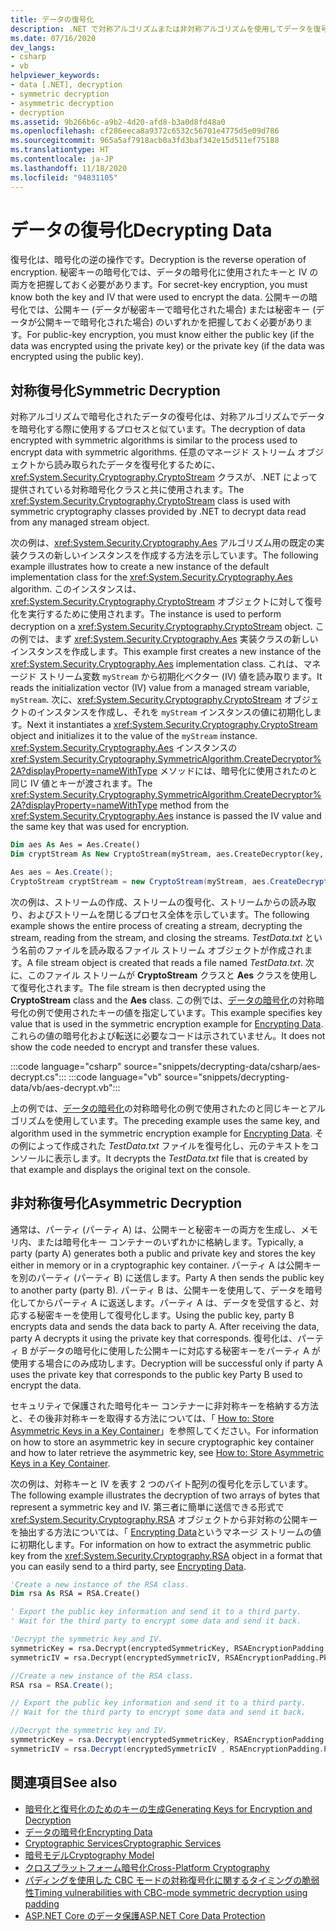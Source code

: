 ```yaml
---
title: データの復号化
description: .NET で対称アルゴリズムまたは非対称アルゴリズムを使用してデータを復号化する方法について説明します。
ms.date: 07/16/2020
dev_langs:
- csharp
- vb
helpviewer_keywords:
- data [.NET], decryption
- symmetric decryption
- asymmetric decryption
- decryption
ms.assetid: 9b266b6c-a9b2-4d20-afd8-b3a0d8fd48a0
ms.openlocfilehash: cf286eeca8a9372c6532c56701e4775d5e09d786
ms.sourcegitcommit: 965a5af7918acb0a3fd3baf342e15d511ef75188
ms.translationtype: HT
ms.contentlocale: ja-JP
ms.lasthandoff: 11/18/2020
ms.locfileid: "94831105"
---
```

# <a name="decrypting-data"></a><span data-ttu-id="3ff93-103">データの復号化</span><span class="sxs-lookup"><span data-stu-id="3ff93-103">Decrypting Data</span></span>

<span data-ttu-id="3ff93-104">復号化は、暗号化の逆の操作です。</span><span class="sxs-lookup"><span data-stu-id="3ff93-104">Decryption is the reverse operation of encryption.</span></span> <span data-ttu-id="3ff93-105">秘密キーの暗号化では、データの暗号化に使用されたキーと IV の両方を把握しておく必要があります。</span><span class="sxs-lookup"><span data-stu-id="3ff93-105">For secret-key encryption, you must know both the key and IV that were used to encrypt the data.</span></span> <span data-ttu-id="3ff93-106">公開キーの暗号化では、公開キー (データが秘密キーで暗号化された場合) または秘密キー (データが公開キーで暗号化された場合) のいずれかを把握しておく必要があります。</span><span class="sxs-lookup"><span data-stu-id="3ff93-106">For public-key encryption, you must know either the public key (if the data was encrypted using the private key) or the private key (if the data was encrypted using the public key).</span></span>

## <a name="symmetric-decryption"></a><span data-ttu-id="3ff93-107">対称復号化</span><span class="sxs-lookup"><span data-stu-id="3ff93-107">Symmetric Decryption</span></span>

<span data-ttu-id="3ff93-108">対称アルゴリズムで暗号化されたデータの復号化は、対称アルゴリズムでデータを暗号化する際に使用するプロセスと似ています。</span><span class="sxs-lookup"><span data-stu-id="3ff93-108">The decryption of data encrypted with symmetric algorithms is similar to the process used to encrypt data with symmetric algorithms.</span></span> <span data-ttu-id="3ff93-109">任意のマネージド ストリーム オブジェクトから読み取られたデータを復号化するために、<xref:System.Security.Cryptography.CryptoStream> クラスが、.NET によって提供されている対称暗号化クラスと共に使用されます。</span><span class="sxs-lookup"><span data-stu-id="3ff93-109">The <xref:System.Security.Cryptography.CryptoStream> class is used with symmetric cryptography classes provided by .NET to decrypt data read from any managed stream object.</span></span>

<span data-ttu-id="3ff93-110">次の例は、<xref:System.Security.Cryptography.Aes> アルゴリズム用の既定の実装クラスの新しいインスタンスを作成する方法を示しています。</span><span class="sxs-lookup"><span data-stu-id="3ff93-110">The following example illustrates how to create a new instance of the default implementation class for the <xref:System.Security.Cryptography.Aes> algorithm.</span></span> <span data-ttu-id="3ff93-111">このインスタンスは、<xref:System.Security.Cryptography.CryptoStream> オブジェクトに対して復号化を実行するために使用されます。</span><span class="sxs-lookup"><span data-stu-id="3ff93-111">The instance is used to perform decryption on a <xref:System.Security.Cryptography.CryptoStream> object.</span></span> <span data-ttu-id="3ff93-112">この例では、まず <xref:System.Security.Cryptography.Aes> 実装クラスの新しいインスタンスを作成します。</span><span class="sxs-lookup"><span data-stu-id="3ff93-112">This example first creates a new instance of the <xref:System.Security.Cryptography.Aes> implementation class.</span></span> <span data-ttu-id="3ff93-113">これは、マネージド ストリーム変数 `myStream` から初期化ベクター (IV) 値を読み取ります。</span><span class="sxs-lookup"><span data-stu-id="3ff93-113">It reads the initialization vector (IV) value from a managed stream variable, `myStream`.</span></span> <span data-ttu-id="3ff93-114">次に、<xref:System.Security.Cryptography.CryptoStream> オブジェクトのインスタンスを作成し、それを `myStream` インスタンスの値に初期化します。</span><span class="sxs-lookup"><span data-stu-id="3ff93-114">Next it instantiates a <xref:System.Security.Cryptography.CryptoStream> object and initializes it to the value of the `myStream` instance.</span></span> <span data-ttu-id="3ff93-115"><xref:System.Security.Cryptography.Aes> インスタンスの <xref:System.Security.Cryptography.SymmetricAlgorithm.CreateDecryptor%2A?displayProperty=nameWithType> メソッドには、暗号化に使用されたのと同じ IV 値とキーが渡されます。</span><span class="sxs-lookup"><span data-stu-id="3ff93-115">The <xref:System.Security.Cryptography.SymmetricAlgorithm.CreateDecryptor%2A?displayProperty=nameWithType> method from the <xref:System.Security.Cryptography.Aes> instance is passed the IV value and the same key that was used for encryption.</span></span>

```vb
Dim aes As Aes = Aes.Create()
Dim cryptStream As New CryptoStream(myStream, aes.CreateDecryptor(key, iv), CryptoStreamMode.Read)
```

```csharp
Aes aes = Aes.Create();
CryptoStream cryptStream = new CryptoStream(myStream, aes.CreateDecryptor(key, iv), CryptoStreamMode.Read);
```

<span data-ttu-id="3ff93-116">次の例は、ストリームの作成、ストリームの復号化、ストリームからの読み取り、およびストリームを閉じるプロセス全体を示しています。</span><span class="sxs-lookup"><span data-stu-id="3ff93-116">The following example shows the entire process of creating a stream, decrypting the stream, reading from the stream, and closing the streams.</span></span> <span data-ttu-id="3ff93-117">*TestData.txt* という名前のファイルを読み取るファイル ストリーム オブジェクトが作成されます。</span><span class="sxs-lookup"><span data-stu-id="3ff93-117">A file stream object is created that reads a file named *TestData.txt*.</span></span> <span data-ttu-id="3ff93-118">次に、このファイル ストリームが **CryptoStream** クラスと **Aes** クラスを使用して復号化されます。</span><span class="sxs-lookup"><span data-stu-id="3ff93-118">The file stream is then decrypted using the **CryptoStream** class and the **Aes** class.</span></span> <span data-ttu-id="3ff93-119">この例では、[データの暗号化](encrypting-data.md)の対称暗号化の例で使用されたキーの値を指定しています。</span><span class="sxs-lookup"><span data-stu-id="3ff93-119">This example specifies key value that is used in the symmetric encryption example for [Encrypting Data](encrypting-data.md).</span></span> <span data-ttu-id="3ff93-120">これらの値の暗号化および転送に必要なコードは示されていません。</span><span class="sxs-lookup"><span data-stu-id="3ff93-120">It does not show the code needed to encrypt and transfer these values.</span></span>

:::code language="csharp" source="snippets/decrypting-data/csharp/aes-decrypt.cs":::
:::code language="vb" source="snippets/decrypting-data/vb/aes-decrypt.vb":::

<span data-ttu-id="3ff93-121">上の例では、[データの暗号化](encrypting-data.md)の対称暗号化の例で使用されたのと同じキーとアルゴリズムを使用しています。</span><span class="sxs-lookup"><span data-stu-id="3ff93-121">The preceding example uses the same key, and algorithm used in the symmetric encryption example for [Encrypting Data](encrypting-data.md).</span></span> <span data-ttu-id="3ff93-122">その例によって作成された *TestData.txt* ファイルを復号化し、元のテキストをコンソールに表示します。</span><span class="sxs-lookup"><span data-stu-id="3ff93-122">It decrypts the *TestData.txt* file that is created by that example and displays the original text on the console.</span></span>

## <a name="asymmetric-decryption"></a><span data-ttu-id="3ff93-123">非対称復号化</span><span class="sxs-lookup"><span data-stu-id="3ff93-123">Asymmetric Decryption</span></span>

<span data-ttu-id="3ff93-124">通常は、パーティ (パーティ A) は、公開キーと秘密キーの両方を生成し、メモリ内、または暗号化キー コンテナーのいずれかに格納します。</span><span class="sxs-lookup"><span data-stu-id="3ff93-124">Typically, a party (party A) generates both a public and private key and stores the key either in memory or in a cryptographic key container.</span></span> <span data-ttu-id="3ff93-125">パーティ A は公開キーを別のパーティ (パーティ B) に送信します。</span><span class="sxs-lookup"><span data-stu-id="3ff93-125">Party A then sends the public key to another party (party B).</span></span> <span data-ttu-id="3ff93-126">パーティ B は、公開キーを使用して、データを暗号化してからパーティ A に返送します。パーティ A は、データを受信すると、対応する秘密キーを使用して復号化します。</span><span class="sxs-lookup"><span data-stu-id="3ff93-126">Using the public key, party B encrypts data and sends the data back to party A. After receiving the data, party A decrypts it using the private key that corresponds.</span></span> <span data-ttu-id="3ff93-127">復号化は、パーティ B がデータの暗号化に使用した公開キーに対応する秘密キーをパーティ A が使用する場合にのみ成功します。</span><span class="sxs-lookup"><span data-stu-id="3ff93-127">Decryption will be successful only if party A uses the private key that corresponds to the public key Party B used to encrypt the data.</span></span>

<span data-ttu-id="3ff93-128">セキュリティで保護された暗号化キー コンテナーに非対称キーを格納する方法と、その後非対称キーを取得する方法については、「 [How to: Store Asymmetric Keys in a Key Container](how-to-store-asymmetric-keys-in-a-key-container.md)」を参照してください。</span><span class="sxs-lookup"><span data-stu-id="3ff93-128">For information on how to store an asymmetric key in secure cryptographic key container and how to later retrieve the asymmetric key, see [How to: Store Asymmetric Keys in a Key Container](how-to-store-asymmetric-keys-in-a-key-container.md).</span></span>

<span data-ttu-id="3ff93-129">次の例は、対称キーと IV を表す 2 つのバイト配列の復号化を示しています。</span><span class="sxs-lookup"><span data-stu-id="3ff93-129">The following example illustrates the decryption of two arrays of bytes that represent a symmetric key and IV.</span></span> <span data-ttu-id="3ff93-130">第三者に簡単に送信できる形式で <xref:System.Security.Cryptography.RSA> オブジェクトから非対称の公開キーを抽出する方法については、「 [Encrypting Data](encrypting-data.md)というマネージ ストリームの値に初期化します。</span><span class="sxs-lookup"><span data-stu-id="3ff93-130">For information on how to extract the asymmetric public key from the <xref:System.Security.Cryptography.RSA> object in a format that you can easily send to a third party, see [Encrypting Data](encrypting-data.md).</span></span>

```vb
'Create a new instance of the RSA class.
Dim rsa As RSA = RSA.Create()

' Export the public key information and send it to a third party.
' Wait for the third party to encrypt some data and send it back.

'Decrypt the symmetric key and IV.
symmetricKey = rsa.Decrypt(encryptedSymmetricKey, RSAEncryptionPadding.Pkcs1)
symmetricIV = rsa.Decrypt(encryptedSymmetricIV, RSAEncryptionPadding.Pkcs1)
```

```csharp
//Create a new instance of the RSA class.
RSA rsa = RSA.Create();

// Export the public key information and send it to a third party.
// Wait for the third party to encrypt some data and send it back.

//Decrypt the symmetric key and IV.
symmetricKey = rsa.Decrypt(encryptedSymmetricKey, RSAEncryptionPadding.Pkcs1);
symmetricIV = rsa.Decrypt(encryptedSymmetricIV , RSAEncryptionPadding.Pkcs1);
```

## <a name="see-also"></a><span data-ttu-id="3ff93-131">関連項目</span><span class="sxs-lookup"><span data-stu-id="3ff93-131">See also</span></span>

- [<span data-ttu-id="3ff93-132">暗号化と復号化のためのキーの生成</span><span class="sxs-lookup"><span data-stu-id="3ff93-132">Generating Keys for Encryption and Decryption</span></span>](generating-keys-for-encryption-and-decryption.md)
- [<span data-ttu-id="3ff93-133">データの暗号化</span><span class="sxs-lookup"><span data-stu-id="3ff93-133">Encrypting Data</span></span>](encrypting-data.md)
- [<span data-ttu-id="3ff93-134">Cryptographic Services</span><span class="sxs-lookup"><span data-stu-id="3ff93-134">Cryptographic Services</span></span>](cryptographic-services.md)
- [<span data-ttu-id="3ff93-135">暗号モデル</span><span class="sxs-lookup"><span data-stu-id="3ff93-135">Cryptography Model</span></span>](cryptography-model.md)
- [<span data-ttu-id="3ff93-136">クロスプラットフォーム暗号化</span><span class="sxs-lookup"><span data-stu-id="3ff93-136">Cross-Platform Cryptography</span></span>](cross-platform-cryptography.md)
- [<span data-ttu-id="3ff93-137">パディングを使用した CBC モードの対称復号化に関するタイミングの脆弱性</span><span class="sxs-lookup"><span data-stu-id="3ff93-137">Timing vulnerabilities with CBC-mode symmetric decryption using padding</span></span>](vulnerabilities-cbc-mode.md)
- [<span data-ttu-id="3ff93-138">ASP.NET Core のデータ保護</span><span class="sxs-lookup"><span data-stu-id="3ff93-138">ASP.NET Core Data Protection</span></span>](/aspnet/core/security/data-protection/introduction)

